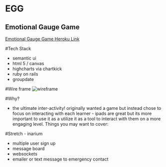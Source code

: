 # EGG
## Emotional Gauge Game



[Emotional Gauge Game Heroku Link](https://emotionalgaugegame.herokuapp.com/)


#Tech Stack
* semantic ui
* html 5 / canvas
* highcharts via chartkick
* ruby on rails
* groupdate

#Wire frame
![wireframe](http://imgur.com/9eKMN1p)



#Why?
* the ultimate inter-activity!
originally wanted a game but instead chose to focus on interacting with each learner - ipads are great but its more important to use it as a utilize it as a tool to interact with them on a more engaging level.
Things you may want to cover:

#Stretch - inarium
* multiple user sign up
* message board
* websockets
* emailer or text message to emergency contact
